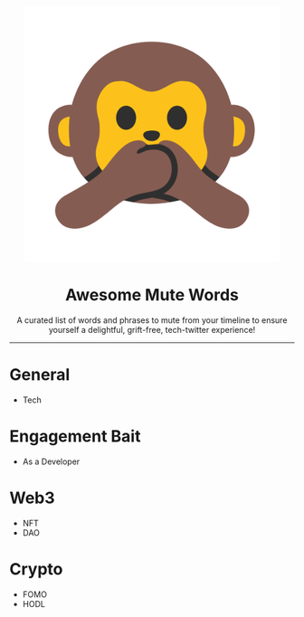 <div id="top"></div>
<!--
*** Thanks for checking out the awesome-mute-words repository! 
-->


<!-- PROJECT HEADER -->
<br />
<div align="center">
    <a href="https://github.com/medelman17/awesome-mute-words">
        <img src="https://raw.githubusercontent.com/medelman17/awesome-mute-words/main/logo.png" alt="logo" width="450" height="450" />
    </a>
    <h1 align="center">Awesome Mute Words</h1>
    <p align="center">
        A curated list of words and phrases to mute from your timeline to ensure yourself a delightful, grift-free, tech-twitter experience!
    <br />
    </p>
</div>

***

# General
* Tech

# Engagement Bait
* As a Developer

# Web3
* NFT
* DAO

# Crypto
* FOMO
* HODL



